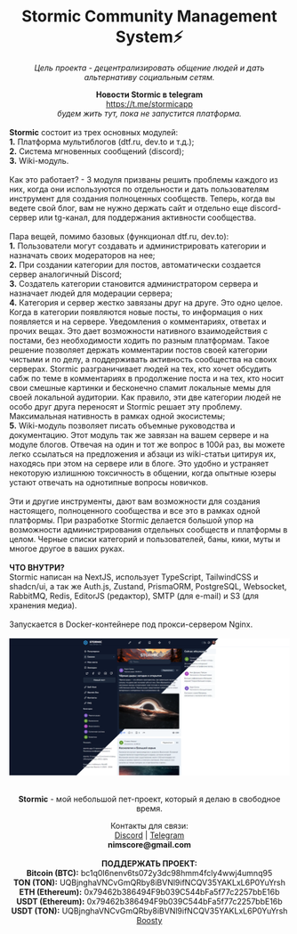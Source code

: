 <div>
  <h1 align="center">Stormic Community Management System⚡</h1>
<p align="center"><i>Цель проекта - децентрализировать общение людей и дать альтернативу социальным сетям.</i></p>
<div align="center">
<b>Новости Stormic в telegram</b>
<br />
<a href='https://t.me/stormicapp'>https://t.me/stormicapp</a>
<br />
<i>будем жить тут, пока не запустится платформа.</i>
</div>
<br />
<b>Stormic</b> состоит из трех основных модулей:
<br />
<b>1.</b> Платформа мультиблогов (dtf.ru, dev.to и т.д.);
<br />
<b>2.</b> Система мгновенных сообщений (discord);
<br />
<b>3.</b> Wiki-модуль.
<br />
<br />
Как это работает? - 3 модуля призваны решить проблемы каждого из них, когда они используются по отдельности и дать пользователям инструмент для создания полноценных сообществ. Теперь, когда вы ведете свой блог, вам не нужно держать сайт и отдельно еще discord-сервер или tg-канал, для поддержания активности сообщества.
<br />
<br />
Пара вещей, помимо базовых (функционал dtf.ru, dev.to):
<br />
<b>1.</b> Пользователи могут создавать и администрировать категории и назначать своих модераторов на нее;
<br />
<b>2.</b> При создании категории для постов, автоматически создается сервер аналогичный Discord;
<br />
<b>3.</b> Создатель категории становится администратором сервера и назначает людей для модерации сервера;
<br />
<b>4.</b> Категория и сервер жестко завязаны друг на друге. Это одно целое. Когда в категории появляются новые посты, то информация о них появляется и на сервере. Уведомления о комментариях, ответах и прочих вещах. Это дает возможности нативного взаимодействия с постами, без необходимости ходить по разным платформам. Такое решение позволяет держать комментарии постов своей категории чистыми и по делу, а поддерживать активность сообщества на своих серверах. Stormic разграничивает людей на тех, кто хочет обсудить сабж по теме в комментариях в продолжение поста и на тех, кто носит свои смешные картинки и бесконечно спамит локальные мемы для своей локальной аудитории. Как правило, эти две категории людей не особо друг друга переносят и Stormic решает эту проблему. Максимальная нативность в рамках одной экосистемы;
<br />
<b>5.</b> Wiki-модуль позволяет писать объемные руководства и документацию. Этот модуль так же завязан на вашем сервере и на модуле блогов. Отвечая на один и тот же вопрос в 100й раз, вы можете легко ссылаться на предложения и абзаци из wiki-статьи цитируя их, находясь при этом на сервере или в блоге. Это удобно и устраняет некоторую излишнюю токсичность в общении, когда опытные юзеры устают отвечать на однотипные вопросы новичков.
<br />
<br />
Эти и другие инструменты, дают вам возможности для создания настоящего, полноценного сообщества и все это в рамках одной платформы.
При разработке Stormic делается большой упор на возможности администрирования отдельных сообществ и платформы в целом. Черные списки категорий и пользователей, баны, кики, муты и многое другое в ваших руках.
<br />
<br />
<b>ЧТО ВНУТРИ?</b>
<br />
Stormic написан на NextJS, использует TypeScript, TailwindCSS и shadcn/ui, а так же Auth.js, Zustand, PrismaORM, PostgreSQL, Websocket, RabbitMQ, Redis, EditorJS (редактор), SMTP (для e-mail) и S3 (для хранения медиа).
<br />
<br />
Запускается в Docker-контейнере под прокси-сервером Nginx.
<br />
<br />
  <img src="/public/preview.png">
  <br/>
  <br/>
  <p align="center">
  <strong>Stormic</strong> - мой небольшой пет-проект, который я делаю в свободное время.
  </p>
  <p align="center">
  Контакты для связи:
  <br/>
  <a href='https://discord.com/users/.nims/'>Discord</a> | <a href='https://t.me/nimscore'>Telegram</a>
<br/>
<b>nimscore@gmail.com</b>
<br/>
<br/>
<b>ПОДДЕРЖАТЬ ПРОЕКТ:</b>
<br/>
<b>Bitcoin (BTC):</b> bc1q0l6nenv6ts072y3dc98hmm4fcly4wwj4umnq95
<br/>
<b>TON (TON):</b> UQBjnghaVNCvGmQRby8iBVNl9ifNCQV35YAKLxL6P0YuYrsh
<br/>
<b>ETH (Ethereum):</b> 0x79462b386494F9b039C544bFa5f77c2257bbE16b
<br/>
<b>USDT (Ethereum):</b> 0x79462b386494F9b039C544bFa5f77c2257bbE16b
<br/>
<b>USDT (TON):</b> UQBjnghaVNCvGmQRby8iBVNl9ifNCQV35YAKLxL6P0YuYrsh
<br/>
<a href='https://boosty.to/nims'>Boosty</a>
<br/>
</div>
<br>
